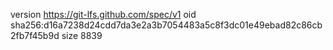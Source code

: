 version https://git-lfs.github.com/spec/v1
oid sha256:d16a7238d24cdd7da3e2a3b7054483a5c8f3dc01e49ebad82c86cb2fb7f45b9d
size 8839
